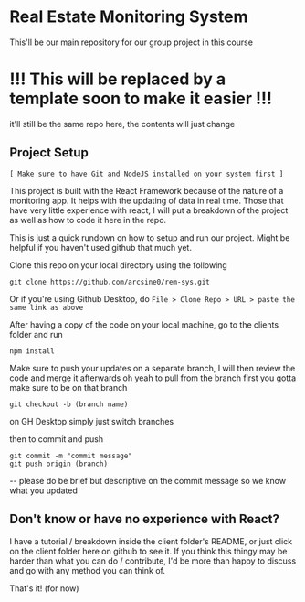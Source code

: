 # Real Estate Monitoring System
This'll be our main repository for our group project in this course

# !!! This will be replaced by a template soon to make it easier !!!
it'll still be the same repo here, the contents will just change

## Project Setup

`[ Make sure to have Git and NodeJS installed on your system first ]`

This project is built with the React Framework because of the nature of a monitoring app. It helps with the updating of data in real time. Those that have very little experience with react, I will put a breakdown of the project as well as how to code it here in the repo.

This is just a quick rundown on how to setup and run our project. Might be helpful if you haven't used github that much yet.

Clone this repo on your local directory using the following

```
git clone https://github.com/arcsine0/rem-sys.git
```

Or if you're using Github Desktop, do `File > Clone Repo > URL > paste the same link as above`

After having a copy of the code on your local machine, go to the clients folder and run
```
npm install
```

Make sure to push your updates on a separate branch, I will then review the code and merge it afterwards
oh yeah to pull from the branch first you gotta make sure to be on that branch

```
git checkout -b (branch name)
```

on GH Desktop simply just switch branches

then to commit and push
```
git commit -m "commit message"
git push origin (branch)
```
-- please do be brief but descriptive on the commit message so we know what you updated

## Don't know or have no experience with React?
I have a tutorial / breakdown inside the client folder's README, or just click on the client folder here on github to see it. If you think this thingy may be harder than what you can do / contribute, I'd be more than happy to discuss and go with any method you can think of.

That's it! (for now)
